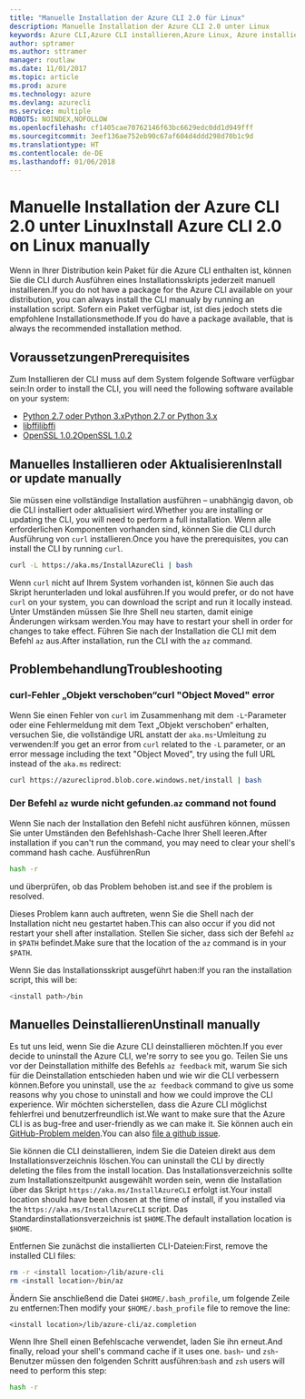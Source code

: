 ```yaml
---
title: "Manuelle Installation der Azure CLI 2.0 für Linux"
description: Manuelle Installation der Azure CLI 2.0 unter Linux
keywords: Azure CLI,Azure CLI installieren,Azure Linux, Azure installieren Linux
author: sptramer
ms.author: sttramer
manager: routlaw
ms.date: 11/01/2017
ms.topic: article
ms.prod: azure
ms.technology: azure
ms.devlang: azurecli
ms.service: multiple
ROBOTS: NOINDEX,NOFOLLOW
ms.openlocfilehash: cf1405cae70762146f63bc6629edc0dd1d949fff
ms.sourcegitcommit: 3eef136ae752eb90c67af604d4ddd298d70b1c9d
ms.translationtype: HT
ms.contentlocale: de-DE
ms.lasthandoff: 01/06/2018
---
```

# <a name="install-azure-cli-20-on-linux-manually"></a><span data-ttu-id="72f04-104">Manuelle Installation der Azure CLI 2.0 unter Linux</span><span class="sxs-lookup"><span data-stu-id="72f04-104">Install Azure CLI 2.0 on Linux manually</span></span>

<span data-ttu-id="72f04-105">Wenn in Ihrer Distribution kein Paket für die Azure CLI enthalten ist, können Sie die CLI durch Ausführen eines Installationsskripts jederzeit manuell installieren.</span><span class="sxs-lookup"><span data-stu-id="72f04-105">If you do not have a package for the Azure CLI available on your distribution, you can always install the CLI manualy by running an installation script.</span></span> <span data-ttu-id="72f04-106">Sofern ein Paket verfügbar ist, ist dies jedoch stets die empfohlene Installationsmethode.</span><span class="sxs-lookup"><span data-stu-id="72f04-106">If you do have a package available, that is always the recommended installation method.</span></span>

## <a name="prerequisites"></a><span data-ttu-id="72f04-107">Voraussetzungen</span><span class="sxs-lookup"><span data-stu-id="72f04-107">Prerequisites</span></span>

<span data-ttu-id="72f04-108">Zum Installieren der CLI muss auf dem System folgende Software verfügbar sein:</span><span class="sxs-lookup"><span data-stu-id="72f04-108">In order to install the CLI, you will need the following software available on your system:</span></span>

* [<span data-ttu-id="72f04-109">Python 2.7 oder Python 3.x</span><span class="sxs-lookup"><span data-stu-id="72f04-109">Python 2.7 or Python 3.x</span></span>](https://www.python.org/downloads/)
* [<span data-ttu-id="72f04-110">libffi</span><span class="sxs-lookup"><span data-stu-id="72f04-110">libffi</span></span>](https://sourceware.org/libffi/)
* [<span data-ttu-id="72f04-111">OpenSSL 1.0.2</span><span class="sxs-lookup"><span data-stu-id="72f04-111">OpenSSL 1.0.2</span></span>](https://www.openssl.org/source/)

## <a name="install-or-update-manually"></a><span data-ttu-id="72f04-112">Manuelles Installieren oder Aktualisieren</span><span class="sxs-lookup"><span data-stu-id="72f04-112">Install or update manually</span></span>

<span data-ttu-id="72f04-113">Sie müssen eine vollständige Installation ausführen – unabhängig davon, ob die CLI installiert oder aktualisiert wird.</span><span class="sxs-lookup"><span data-stu-id="72f04-113">Whether you are installing or updating the CLI, you will need to perform a full installation.</span></span> <span data-ttu-id="72f04-114">Wenn alle erforderlichen Komponenten vorhanden sind, können Sie die CLI durch Ausführung von `curl` installieren.</span><span class="sxs-lookup"><span data-stu-id="72f04-114">Once you have the prerequisites, you can install the CLI by running `curl`.</span></span>

```bash
curl -L https://aka.ms/InstallAzureCli | bash
```

<span data-ttu-id="72f04-115">Wenn `curl` nicht auf Ihrem System vorhanden ist, können Sie auch das Skript herunterladen und lokal ausführen.</span><span class="sxs-lookup"><span data-stu-id="72f04-115">If you would prefer, or do not have `curl` on your system, you can download the script and run it locally instead.</span></span> <span data-ttu-id="72f04-116">Unter Umständen müssen Sie Ihre Shell neu starten, damit einige Änderungen wirksam werden.</span><span class="sxs-lookup"><span data-stu-id="72f04-116">You may have to restart your shell in order for changes to take effect.</span></span> <span data-ttu-id="72f04-117">Führen Sie nach der Installation die CLI mit dem Befehl `az` aus.</span><span class="sxs-lookup"><span data-stu-id="72f04-117">After installation, run the CLI with the `az` command.</span></span>

## <a name="troubleshooting"></a><span data-ttu-id="72f04-118">Problembehandlung</span><span class="sxs-lookup"><span data-stu-id="72f04-118">Troubleshooting</span></span>

### <a name="curl-object-moved-error"></a><span data-ttu-id="72f04-119">curl-Fehler „Objekt verschoben“</span><span class="sxs-lookup"><span data-stu-id="72f04-119">curl "Object Moved" error</span></span>

<span data-ttu-id="72f04-120">Wenn Sie einen Fehler von `curl` im Zusammenhang mit dem `-L`-Parameter oder eine Fehlermeldung mit dem Text „Objekt verschoben“ erhalten, versuchen Sie, die vollständige URL anstatt der `aka.ms`-Umleitung zu verwenden:</span><span class="sxs-lookup"><span data-stu-id="72f04-120">If you get an error from `curl` related to the `-L` parameter, or an error message including the text "Object Moved", try using the full URL instead of the `aka.ms` redirect:</span></span>

```bash
curl https://azurecliprod.blob.core.windows.net/install | bash
```

### <a name="az-command-not-found"></a><span data-ttu-id="72f04-121">Der Befehl `az` wurde nicht gefunden.</span><span class="sxs-lookup"><span data-stu-id="72f04-121">`az` command not found</span></span>

<span data-ttu-id="72f04-122">Wenn Sie nach der Installation den Befehl nicht ausführen können, müssen Sie unter Umständen den Befehlshash-Cache Ihrer Shell leeren.</span><span class="sxs-lookup"><span data-stu-id="72f04-122">After installation if you can't run the command, you may need to clear your shell's command hash cache.</span></span> <span data-ttu-id="72f04-123">Ausführen</span><span class="sxs-lookup"><span data-stu-id="72f04-123">Run</span></span>

```bash
hash -r
```

<span data-ttu-id="72f04-124">und überprüfen, ob das Problem behoben ist.</span><span class="sxs-lookup"><span data-stu-id="72f04-124">and see if the problem is resolved.</span></span>

<span data-ttu-id="72f04-125">Dieses Problem kann auch auftreten, wenn Sie die Shell nach der Installation nicht neu gestartet haben.</span><span class="sxs-lookup"><span data-stu-id="72f04-125">This can also occur if you did not restart your shell after installation.</span></span> <span data-ttu-id="72f04-126">Stellen Sie sicher, dass sich der Befehl `az` in `$PATH` befindet.</span><span class="sxs-lookup"><span data-stu-id="72f04-126">Make sure that the location of the `az` command is in your `$PATH`.</span></span>

<span data-ttu-id="72f04-127">Wenn Sie das Installationsskript ausgeführt haben:</span><span class="sxs-lookup"><span data-stu-id="72f04-127">If you ran the installation script, this will be:</span></span>

```bash
<install path>/bin
```

## <a name="unstinall-manually"></a><span data-ttu-id="72f04-128">Manuelles Deinstallieren</span><span class="sxs-lookup"><span data-stu-id="72f04-128">Unstinall manually</span></span>

<span data-ttu-id="72f04-129">Es tut uns leid, wenn Sie die Azure CLI deinstallieren möchten.</span><span class="sxs-lookup"><span data-stu-id="72f04-129">If you ever decide to uninstall the Azure CLI, we're sorry to see you go.</span></span> <span data-ttu-id="72f04-130">Teilen Sie uns vor der Deinstallation mithilfe des Befehls `az feedback` mit, warum Sie sich für die Deinstallation entschieden haben und wie wir die CLI verbessern können.</span><span class="sxs-lookup"><span data-stu-id="72f04-130">Before you uninstall, use the `az feedback` command to give us some reasons why you chose to uninstall and how we could improve the CLI experience.</span></span> <span data-ttu-id="72f04-131">Wir möchten sicherstellen, dass die Azure CLI möglichst fehlerfrei und benutzerfreundlich ist.</span><span class="sxs-lookup"><span data-stu-id="72f04-131">We want to make sure that the Azure CLI is as bug-free and user-friendly as we can make it.</span></span> <span data-ttu-id="72f04-132">Sie können auch ein [GitHub-Problem melden](https://github.com/Azure/azure-cli/issues).</span><span class="sxs-lookup"><span data-stu-id="72f04-132">You can also [file a github issue](https://github.com/Azure/azure-cli/issues).</span></span>

<span data-ttu-id="72f04-133">Sie können die CLI deinstallieren, indem Sie die Dateien direkt aus dem Installationsverzeichnis löschen.</span><span class="sxs-lookup"><span data-stu-id="72f04-133">You can uninstall the CLI by directly deleting the files from the install location.</span></span> <span data-ttu-id="72f04-134">Das Installationsverzeichnis sollte zum Installationszeitpunkt ausgewählt worden sein, wenn die Installation über das Skript `https://aka.ms/InstallAzureCLI` erfolgt ist.</span><span class="sxs-lookup"><span data-stu-id="72f04-134">Your install location should have been chosen at the time of install, if you installed via the `https://aka.ms/InstallAzureCLI` script.</span></span> <span data-ttu-id="72f04-135">Das Standardinstallationsverzeichnis ist `$HOME`.</span><span class="sxs-lookup"><span data-stu-id="72f04-135">The default installation location is `$HOME`.</span></span>

<span data-ttu-id="72f04-136">Entfernen Sie zunächst die installierten CLI-Dateien:</span><span class="sxs-lookup"><span data-stu-id="72f04-136">First, remove the installed CLI files:</span></span>

```bash
rm -r <install location>/lib/azure-cli
rm <install location>/bin/az
```

<span data-ttu-id="72f04-137">Ändern Sie anschließend die Datei `$HOME/.bash_profile`, um folgende Zeile zu entfernen:</span><span class="sxs-lookup"><span data-stu-id="72f04-137">Then modify your `$HOME/.bash_profile` file to remove the line:</span></span>

```
<install location>/lib/azure-cli/az.completion
```

<span data-ttu-id="72f04-138">Wenn Ihre Shell einen Befehlscache verwendet, laden Sie ihn erneut.</span><span class="sxs-lookup"><span data-stu-id="72f04-138">And finally, reload your shell's command cache if it uses one.</span></span> <span data-ttu-id="72f04-139">`bash`- und `zsh`-Benutzer müssen den folgenden Schritt ausführen:</span><span class="sxs-lookup"><span data-stu-id="72f04-139">`bash` and `zsh` users will need to perform this step:</span></span>

```bash
hash -r
```
